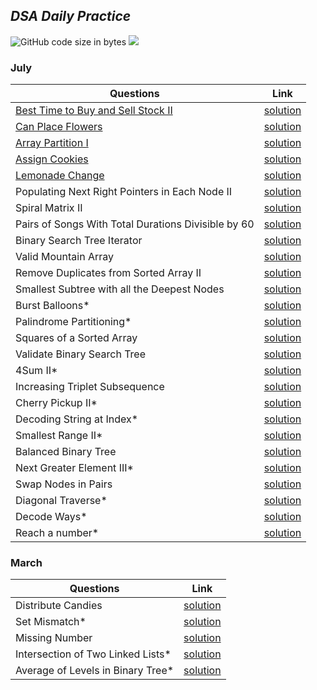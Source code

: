 ## *DSA Daily Practice*
![GitHub code size in bytes](https://img.shields.io/github/languages/code-size/classickartik/dsa-daily-prctice?color=red&logoColor=blue)
![](https://tokei.rs/b1/github/ankitapuri/LeetCode-Practice)

### **July**
| Questions | Link |
| - | - |
| [Best Time to Buy and Sell Stock II](https://leetcode.com/problems/best-time-to-buy-and-sell-stock-ii/) | [solution](July/1.cpp) |
| [Can Place Flowers](https://leetcode.com/problems/can-place-flowers/) | [solution](July/2.cpp) |
| [Array Partition I](https://leetcode.com/problems/array-partition-i/) | [solution](July/3.cpp) |
| [Assign Cookies](https://leetcode.com/problems/assign-cookies/) | [solution](July/4.cpp) |
| [Lemonade Change](https://leetcode.com/problems/lemonade-change/) | [solution](July/5.cpp) |
| Populating Next Right Pointers in Each Node II | [solution](July/6.cpp) |
| Spiral Matrix II | [solution](July/7.cpp) |
| Pairs of Songs With Total Durations Divisible by 60 | [solution](July/8.cpp) |
| Binary Search Tree Iterator | [solution](December/day9.cpp) |
| Valid Mountain Array | [solution](December/day10.cpp) |
| Remove Duplicates from Sorted Array II | [solution](December/day11.cpp) |
| Smallest Subtree with all the Deepest Nodes | [solution](December/day12.cpp) |
| Burst Balloons* | [solution](December/day13.cpp) |
| Palindrome Partitioning* | [solution](December/day14.cpp) |
| Squares of a Sorted Array | [solution](December/day15.cpp) |
| Validate Binary Search Tree | [solution](December/day16.cpp) |
| 4Sum II* | [solution](December/day17.cpp) |
|  Increasing Triplet Subsequence | [solution](December/day18.cpp) |
| Cherry Pickup II* | [solution](December/day19.cpp) |
| Decoding String at Index* | [solution](December/day20.cpp) |
| Smallest Range II* | [solution](December/day21.cpp) |
| Balanced Binary Tree | [solution](December/day22.cpp) |
| Next Greater Element III* | [solution](December/day23.cpp) |
| Swap Nodes in Pairs | [solution](December/day24.cpp) |
| Diagonal Traverse* | [solution](December/day25.cpp) |
| Decode Ways* | [solution](December/day26.cpp) |
| Reach a number* | [solution](December/day28.cpp) |




###  **March**
| Questions | Link |
| - | - |
| Distribute Candies | [solution](March/day1.cpp) |
|Set Mismatch*| [solution](March/day2.cpp) |
| Missing Number | [solution](March/day3.cpp) |
| Intersection of Two Linked Lists* | [solution](March/day4.cpp) |
|  Average of Levels in Binary Tree* | [solution](March/day5.cpp) |
